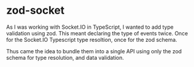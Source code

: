 # zod-socket
As I was working with Socket.IO in TypeScript, I wanted to add type validation using zod. This meant declaring the type of events twice.
Once for the Socket.IO Typescript type resoltion, once for the zod schema.

Thus came the idea to bundle them into a single API using only the zod schema for type resolution, and data validation.